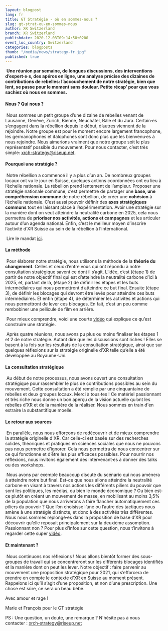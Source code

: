 ```yaml
---
layout: blogpost
lang: fr
title: GT Stratégie - où en sommes-nous ?
slug: gt-strat-ou-en-sommes-nous
author: XR Switzerland
branch: XR Switzerland
publishdate: 2020-12-03T09:14:58+0200
event_loc_country: Switzerland
categories: blogposts
thumb: "/media/news/strategy-fr.jpg"
published: true
---
```

 **Une réunion par semaine, de longues discussions, des interventions d’expert·e·s, des apéros en ligne, une analyse précise des dizaines de contributions de rebelles: l’accouchement de notre stratégie, bien que lent, se passe pour le moment sans douleur. Petite récap’ pour que vous sachiez où nous en sommes.**

#### Nous ? Qui nous ?

 Nous sommes un petit groupe d’une dizaine de rebelles venant de Lausanne, Genève, Zurich, Bienne, Neuchâtel, Bâle et du Jura. Certain·es s’engagent dans la rébellion depuis le début, d’autres viennent de la rejoindre. Notre groupe est pour le moment encore largement francophone, les germanophones et italophones sont donc plus que les bienvenu·es à nous rejoindre. Nous aimerions vraiment que notre groupe soit le plus représentatif possible du mouvement. Pour nous contacter, c’est très simple: xrch-strategy@riseup.net.

#### Pourquoi une stratégie ?

 Notre rébellion a commencé il y a plus d’un an. De nombreux groupes locaux ont vu le jour en Suisse, quelques actions coordonnées ont eu lieu à l’échelle nationale. La rébellion prend lentement de l’ampleur. Proposer une stratégie nationale commune, c’est permettre de partager une **base, une compréhension commune** de notre rébellion, de créer une **cohésion** à l’échelle nationale. C’est aussi pouvoir définir des **axes stratégiques communs** tout en laissant place à l’expérimentation. Avoir une stratégie sur la manière dont on veut atteindre la neutralité carbone en 2025, cela nous permettra de **prioriser nos activités, actions et campagnes** et les articuler autour d’un agenda national. Enfin, c’est le meilleur moyen d’inscrire l’activité d’XR Suisse au sein de la rébellion à l’international.

 Lire le mandat [ici](https://drive.google.com/file/d/1VKlwMUMBwQ-rOT-r7XqXcO_9kSHXrYND/view?usp=sharing).

#### La méthode

 Pour élaborer notre stratégie, nous utilisons la méthode de la **théorie du changement**. Celles et ceux d’entre vous qui ont répondu à notre consultation stratégique savent ce dont il s’agit. L’idée, c’est (étape 1) de partir de notre objectif final qui est d’atteindre la neutralité carbone d’ici à 2025, et, partant de là, (étape 2) de définir les étapes et les buts intermédiaires qui nous permettront d’atteindre ce but final. Ensuite (étape 3), de définir les blocages qui devront être levés pour atteindre ces buts intermédiaires. Et enfin (étape 4), de déterminer les activités et actions qui nous permettront de lever ces blocages. En fait, c’est un peu comme rembobiner une pellicule de film en arrière.

 Pour mieux comprendre, voici une courte [vidéo](https://www.youtube.com/watch?v=HHiKqmkjLwY) qui explique ce qu’est construire une stratégie.

 Après quatre réunions, nous avons pu plus ou moins finaliser les étapes 1 et 2 de notre stratégie. Autant dire que les discussions sont riches ! Elles se basent à la fois sur les résultats de la consultation stratégique, ainsi que sur quelques réflexions sur la stratégie originelle d’XR telle qu’elle a été développée au Royaume-Uni.

#### La consultation stratégique

 Au début de notre processus, nous avons ouvert une consultation stratégique pour rassembler le plus de contributions possibles au sein du mouvement. Cette consultation a été remplie par une cinquantaine de rebelles et deux groupes locaux. Merci à tous·tes ! Ce matériel passionnant et très riche nous donne un bon aperçu de la vision actuelle qu’ont les rebelles d’XR et de la manière de la réaliser. Nous sommes en train d'en extraire la substantifique moelle.

#### Le retour aux sources

 En parallèle, nous nous efforçons de redécouvrir et de mieux comprendre la stratégie originelle d'XR. Car celle-ci est basée sur des recherches solides, théoriques et pratiques en sciences sociales que nous ne pouvons pas nous permettre d’ignorer. Cela nous permettra de nous concentrer sur ce qui fonctionne et d’être les plus efficaces possibles. Pour nourrir nos réflexions, nous invitons également des intervenant·es à donner des talks ou des workshops.

 Nous avons par exemple beaucoup discuté du scénario qui nous amènera à atteindre notre but final. Est-ce que nous allons atteindre la neutralité carbone en visant à travers nos actions les différents piliers du pouvoir que sont les politiques, les médias, ou bien le monde économique ? Ou bien est-ce plutôt en créant un mouvement de masse, en mobilisant au moins 3,5% de la population que nous arriverons à faire flancher automatiquement ces piliers du pouvoir ? Que l’on choisisse l’une ou l’autre des tactiques nous amène à une stratégie distincte, et donc à des activités très différentes. Nous nous sommes replongé·es dans la proposition de base d’XR pour découvrir qu’elle reposait principalement sur la deuxième assomption. Passionnant non ? Pour plus d’infos sur cette question, nous t’invitons à regarder cette super [vidéo](https://www.youtube.com/watch?v=Mmr_0Dq6Hws).

#### Et maintenant ?

 Nous continuons nos réflexions ! Nous allons bientôt former des sous-groupes de travail qui se concentreront sur les différents blocages identifiés et la manière dont on peut les lever. Notre objectif : faire parvenir au mouvement une proposition stratégique pour 2021, qui s’efforcera de prendre en compte le contexte d'XR en Suisse au moment présent. Rappelons ici qu’il s’agit d’une proposition, et non d’une prescription. Une chose est sûre, ce sera un beau bébé.

Avec amour et rage !

Marie et François pour le GT stratégie

PS : Une question, un doute, une remarque ? N'hésite pas à nous contacter : [xrch-strategy@riseup.net](mailto:xrch-strategy@riseup.net)
